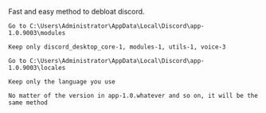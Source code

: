 Fast and easy method to debloat discord.

    Go to C:\Users\Administrator\AppData\Local\Discord\app-1.0.9003\modules

    Keep only discord_desktop_core-1, modules-1, utils-1, voice-3

    Go to C:\Users\Administrator\AppData\Local\Discord\app-1.0.9003\locales

    Keep only the language you use

    No matter of the version in app-1.0.whatever and so on, it will be the same method
